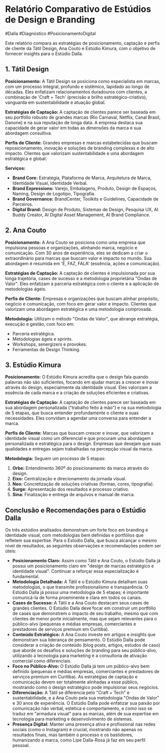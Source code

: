 # Relatório Comparativo de Estúdios de Design e Branding

#Dalla  #Diagnóstico #PosicionamentoDigital 

Este relatório compara as estratégias de posicionamento, captação e perfis de cliente da Tátil Design, Ana Couto e Estúdio Kimura, com o objetivo de fornecer insights para o Estúdio Dalla.

## 1. Tátil Design

**Posicionamento:** A Tátil Design se posiciona como especialista em marcas, com um processo integral, profundo e sistêmico, lapidado ao longo de décadas. Eles enfatizam relacionamentos duradouros com clientes, a combinação de 'Craft + Tech' (precisão e brilho estratégico-criativo), vanguarda em sustentabilidade e atuação global.

**Estratégias de Captação:** A captação de clientes parece ser baseada em seu portfólio robusto de grandes marcas (Rio Carnaval, Netflix, Canal Brasil, Danone) e na sua reputação de longa data. A empresa destaca sua capacidade de gerar valor em todas as dimensões da marca e sua abordagem consultiva.

**Perfis de Cliente:** Grandes empresas e marcas estabelecidas que buscam reposicionamento, inovação e soluções de branding complexas e de alto impacto. Clientes que valorizam sustentabilidade e uma abordagem estratégica e global.

**Serviços:**
*   **Brand Core:** Estratégia, Plataforma de Marca, Arquitetura de Marca, Identidade Visual, Identidade Verbal.
*   **Brand Expressions:** Varejo, Embalagens, Produto, Design de Espaços, Naming, Design de Logotipo, Tipografia.
*   **Brand Governance:** BrandCenter, Toolkits e Guidelines, Capacidade de Parceiros.
*   **Digital Brand:** Design de Produto, Sistemas de Design, Pesquisa UX, AI Buddy Creator, AI Digital Asset Management, AI Brand Compliance.

## 2. Ana Couto

**Posicionamento:** A Ana Couto se posiciona como uma empresa que impulsiona pessoas e organizações, alinhando marca, negócio e comunicação. Com 30 anos de experiência, eles se dedicam a criar o extraordinário para marcas que buscam valor e impacto no mundo. Sua abordagem é resumida em 'É, FAZ, FALA' (essência, ações e comunicação).

**Estratégias de Captação:** A captação de clientes é impulsionada por sua longa trajetória, cases de sucesso e a metodologia proprietária "Ondas de Valor". Eles enfatizam a parceria estratégica com o cliente e a aplicação de metodologias ágeis.

**Perfis de Cliente:** Empresas e organizações que buscam alinhar propósito, negócio e comunicação, com foco em gerar valor e impacto. Clientes que valorizam uma abordagem estratégica e uma metodologia comprovada.

**Metodologia:** Utilizam o método "Ondas de Valor", que abrange estratégia, execução e gestão, com foco em:
*   Parceria estratégica.
*   Metodologias ágeis e sprints.
*   Workshops, senergizers e provokes.
*   Ferramentas de Design Thinking.

## 3. Estúdio Kimura

**Posicionamento:** O Estúdio Kimura acredita que o design fala quando palavras não são suficientes, focando em ajudar marcas a crescer e inovar através do design, especialmente da identidade visual. Eles valorizam a essência de cada marca e a criação de soluções eficientes e criativas.

**Estratégias de Captação:** A captação de clientes parece ser baseada em sua abordagem personalizada ("trabalho feito à mão") e na sua metodologia de 5 etapas, que busca entender profundamente o cliente e suas necessidades. Eles convidam a agendar uma conversa para entender a marca.

**Perfis de Cliente:** Marcas que buscam crescer e inovar, que valorizam a identidade visual como um diferencial e que procuram uma abordagem personalizada e estratégica para o design. Empresas que desejam que suas qualidades e entregas sejam trabalhadas na percepção visual da marca.

**Metodologia:** Seguem um processo de 5 etapas:
1.  **Orbe:** Entendimento 360º do posicionamento da marca através do design.
2.  **Eixo:** Centralização e direcionamento da jornada visual.
3.  **Neo:** Concretização de soluções criativas (formas, cores, tipografia).
4.  **Surge:** Apresentação dos resultados e processo criativo.
5.  **Sina:** Finalização e entrega de arquivos e manual de marca.

## Conclusão e Recomendações para o Estúdio Dalla

Os três estúdios analisados demonstram um forte foco em branding e identidade visual, com metodologias bem definidas e portfólios que refletem sua expertise. Para o Estúdio Dalla, que busca alcançar o mesmo nível de resultados, as seguintes observações e recomendações podem ser úteis:

*   **Posicionamento Claro:** Assim como Tátil e Ana Couto, o Estúdio Dalla já possui um posicionamento claro em "design de marcas estratégico e identidade visual". Continuar a reforçar essa especialização é fundamental.
*   **Metodologia Detalhada:** A Tátil e o Estúdio Kimura detalham suas metodologias, o que transmite profissionalismo e transparência. O Estúdio Dalla já possui uma metodologia de 5 etapas; é importante comunicá-la de forma proeminente e clara em todos os canais.
*   **Cases de Sucesso:** A Tátil e a Ana Couto destacam seus cases de grandes clientes. O Estúdio Dalla deve focar em construir um portfólio de cases que demonstrem o impacto de seu trabalho, mesmo que com clientes de menor porte inicialmente, mas que sejam relevantes para o público-alvo (pequenas e médias empresas, comerciantes e prestadores de serviços premium em Curitiba).
*   **Conteúdo Estratégico:** A Ana Couto investe em artigos e insights que demonstram sua liderança de pensamento. O Estúdio Dalla pode considerar a criação de conteúdo (blog posts, artigos, estudos de caso) que aborde os desafios e soluções de branding para seu público-alvo, utilizando a tecnologia para marketing e a consultoria de ativação comercial como diferenciais.
*   **Foco no Público-Alvo:** O Estúdio Dalla já tem um público-alvo bem definido (pequenas e médias empresas, comerciantes e prestadores de serviços premium em Curitiba). As estratégias de captação e comunicação devem ser totalmente alinhadas a esse público, mostrando como o design estratégico pode impulsionar seus negócios.
*   **Diferenciação:** A Tátil se diferencia pelo "Craft + Tech" e sustentabilidade, e a Ana Couto pela sua metodologia "Ondas de Valor" e 30 anos de experiência. O Estúdio Dalla pode enfatizar sua paixão por comunicação não verbal, estética e comportamento, e como isso se traduz em "armadura visual" para as marcas, além de sua expertise em tecnologia para marketing e desenvolvimento de sistemas.
*   **Presença Digital:** Manter uma presença ativa e profissional nas redes sociais (como o Instagram) é crucial, mostrando não apenas os resultados finais, mas também o processo e os bastidores, humanizando a marca, como Lipe Dalla-Rosa já faz em seu perfil pessoal.

